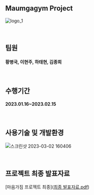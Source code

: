 ## Maumgagym Project
![logo_1](https://user-images.githubusercontent.com/97826058/222347079-02b0743f-df12-487e-9518-a8302dc32b5d.jpg)
 
<br>
 
## 팀원
#### 황병국, 이현주, 하태현, 김종희

<br>

## 수행기간
#### 2023.01.16~2023.02.15

<br>

## 사용기술 및 개발환경
![스크린샷 2023-03-02 160406](https://user-images.githubusercontent.com/97826058/222355459-e7754ceb-95c0-4fa4-9d27-b695d9ce0cf2.png)

<br>

## 프로젝트 최종 발표자료
[마음가짐 프로젝트 최종]([최종 발표자료.pdf](https://github.com/tianahyeon/Maumgagym/files/10868579/default.pdf))

